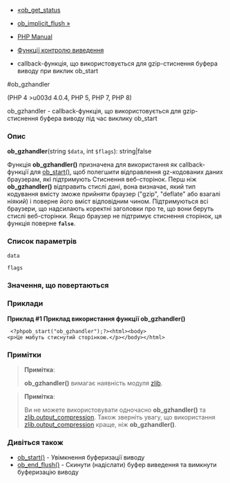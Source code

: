 - [«ob_get_status](function.ob-get-status.md)
- [ob_implicit_flush »](function.ob-implicit-flush.md)

- [PHP Manual](index.md)
- [Функції контролю виведення](ref.outcontrol.md)
- callback-функція, що використовується для gzip-стиснення буфера виводу при
виклик ob_start

#ob_gzhandler

(PHP 4 \>u003d 4.0.4, PHP 5, PHP 7, PHP 8)

ob_gzhandler - callback-функція, що використовується для gzip-стиснення буфера
виводу під час виклику ob_start

### Опис

**ob_gzhandler**(string `$data`, int `$flags`): string\|false

Функція **ob_gzhandler()** призначена для використання як
callback-функції для [ob_start()](function.ob-start.md), щоб
полегшити відправлення gz-кодованих даних браузерам, які підтримують
Стиснення веб-сторінок. Перш ніж **ob_gzhandler()** відправить стислі
дані, вона визначає, який тип кодування вмісту зможе прийняти
браузер ("gzip", "deflate" або взагалі ніякий) і поверне його вміст
відповідним чином. Підтримуються всі браузери, що надсилають
коректні заголовки про те, що вони беруть стислі веб-сторінки. Якщо
браузер не підтримує стиснення сторінок, ця функція поверне **`false`**.

### Список параметрів

`data`

`flags`

### Значення, що повертаються

### Приклади

**Приклад #1 Приклад використання функції **ob_gzhandler()****

` <?phpob_start("ob_gzhandler");?><html><body><p>Це мабуть стиснутий сторінкою.</p></body></html>`

### Примітки

> **Примітка**:
>
> **ob_gzhandler()** вимагає наявність модуля [zlib](ref.zlib.md).

> **Примітка**:
>
> Ви не можете використовувати одночасно **ob_gzhandler()** та
> [zlib.output_compression](zlib.configuration.md#ini.zlib.output-compression).
> Також зверніть увагу, що використання
> [zlib.output_compression](zlib.configuration.md#ini.zlib.output-compression)
> краще, ніж **ob_gzhandler()**.

### Дивіться також

- [ob_start()](function.ob-start.md) - Увімкнення буферизації виводу
- [ob_end_flush()](function.ob-end-flush.md) - Скинути (надіслати)
буфер виведення та вимкнути буферизацію виводу
